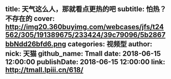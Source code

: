 title: 天气这么人，那就看点更热的吧
subtitle: 怕热？不存在的
cover: http://img20.360buyimg.com/webcases/jfs/t24562/305/191389675/233424/39c79096/5b2867bbNdd26bfd6.png
categories: 视频型
author:
  nick: 天猫
  github_name: Tmall
date: 2018-06-15 12:00:00
publishDate: 2018-06-15 12:00:00
link: http://tmall.lpiii.cn/618/
---